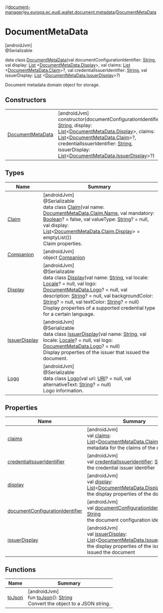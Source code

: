 //[document-manager](../../../index.md)/[eu.europa.ec.eudi.wallet.document.metadata](../index.md)/[DocumentMetaData](index.md)

# DocumentMetaData

[androidJvm]\
@Serializable

data class [DocumentMetaData](index.md)(val
documentConfigurationIdentifier: [String](https://kotlinlang.org/api/latest/jvm/stdlib/kotlin/-string/index.html),
val
display: [List](https://kotlinlang.org/api/latest/jvm/stdlib/kotlin.collections/-list/index.html)
&lt;[DocumentMetaData.Display](-display/index.md)&gt;, val
claims: [List](https://kotlinlang.org/api/latest/jvm/stdlib/kotlin.collections/-list/index.html)
&lt;[DocumentMetaData.Claim](-claim/index.md)&gt;?, val
credentialIssuerIdentifier: [String](https://kotlinlang.org/api/latest/jvm/stdlib/kotlin/-string/index.html),
val
issuerDisplay: [List](https://kotlinlang.org/api/latest/jvm/stdlib/kotlin.collections/-list/index.html)
&lt;[DocumentMetaData.IssuerDisplay](-issuer-display/index.md)&gt;?)

Document metadata domain object for storage.

## Constructors

|                                            |                                                                                                                                                                                                                                                                                                                                                                                                                                                                                                                                                                                                                                                                                                                                                      |
|--------------------------------------------|------------------------------------------------------------------------------------------------------------------------------------------------------------------------------------------------------------------------------------------------------------------------------------------------------------------------------------------------------------------------------------------------------------------------------------------------------------------------------------------------------------------------------------------------------------------------------------------------------------------------------------------------------------------------------------------------------------------------------------------------------|
| [DocumentMetaData](-document-meta-data.md) | [androidJvm]<br>constructor(documentConfigurationIdentifier: [String](https://kotlinlang.org/api/latest/jvm/stdlib/kotlin/-string/index.html), display: [List](https://kotlinlang.org/api/latest/jvm/stdlib/kotlin.collections/-list/index.html)&lt;[DocumentMetaData.Display](-display/index.md)&gt;, claims: [List](https://kotlinlang.org/api/latest/jvm/stdlib/kotlin.collections/-list/index.html)&lt;[DocumentMetaData.Claim](-claim/index.md)&gt;?, credentialIssuerIdentifier: [String](https://kotlinlang.org/api/latest/jvm/stdlib/kotlin/-string/index.html), issuerDisplay: [List](https://kotlinlang.org/api/latest/jvm/stdlib/kotlin.collections/-list/index.html)&lt;[DocumentMetaData.IssuerDisplay](-issuer-display/index.md)&gt;?) |

## Types

| Name                                      | Summary                                                                                                                                                                                                                                                                                                                                                                                                                                                                                                                                                                                                                                                                                                                                             |
|-------------------------------------------|-----------------------------------------------------------------------------------------------------------------------------------------------------------------------------------------------------------------------------------------------------------------------------------------------------------------------------------------------------------------------------------------------------------------------------------------------------------------------------------------------------------------------------------------------------------------------------------------------------------------------------------------------------------------------------------------------------------------------------------------------------|
| [Claim](-claim/index.md)                  | [androidJvm]<br>@Serializable<br>data class [Claim](-claim/index.md)(val name: [DocumentMetaData.Claim.Name](-claim/-name/index.md), val mandatory: [Boolean](https://kotlinlang.org/api/latest/jvm/stdlib/kotlin/-boolean/index.html)? = false, val valueType: [String](https://kotlinlang.org/api/latest/jvm/stdlib/kotlin/-string/index.html)? = null, val display: [List](https://kotlinlang.org/api/latest/jvm/stdlib/kotlin.collections/-list/index.html)&lt;[DocumentMetaData.Claim.Display](-claim/-display/index.md)&gt; = emptyList())<br>Claim properties.                                                                                                                                                                               |
| [Companion](-companion/index.md)          | [androidJvm]<br>object [Companion](-companion/index.md)                                                                                                                                                                                                                                                                                                                                                                                                                                                                                                                                                                                                                                                                                             |
| [Display](-display/index.md)              | [androidJvm]<br>@Serializable<br>data class [Display](-display/index.md)(val name: [String](https://kotlinlang.org/api/latest/jvm/stdlib/kotlin/-string/index.html), val locale: [Locale](https://developer.android.com/reference/kotlin/java/util/Locale.html)? = null, val logo: [DocumentMetaData.Logo](-logo/index.md)? = null, val description: [String](https://kotlinlang.org/api/latest/jvm/stdlib/kotlin/-string/index.html)? = null, val backgroundColor: [String](https://kotlinlang.org/api/latest/jvm/stdlib/kotlin/-string/index.html)? = null, val textColor: [String](https://kotlinlang.org/api/latest/jvm/stdlib/kotlin/-string/index.html)? = null)<br>Display properties of a supported credential type for a certain language. |
| [IssuerDisplay](-issuer-display/index.md) | [androidJvm]<br>@Serializable<br>data class [IssuerDisplay](-issuer-display/index.md)(val name: [String](https://kotlinlang.org/api/latest/jvm/stdlib/kotlin/-string/index.html), val locale: [Locale](https://developer.android.com/reference/kotlin/java/util/Locale.html)? = null, val logo: [DocumentMetaData.Logo](-logo/index.md)? = null)<br>Display properties of the issuer that issued the document.                                                                                                                                                                                                                                                                                                                                      |
| [Logo](-logo/index.md)                    | [androidJvm]<br>@Serializable<br>data class [Logo](-logo/index.md)(val uri: [URI](https://developer.android.com/reference/kotlin/java/net/URI.html)? = null, val alternativeText: [String](https://kotlinlang.org/api/latest/jvm/stdlib/kotlin/-string/index.html)? = null)<br>Logo information.                                                                                                                                                                                                                                                                                                                                                                                                                                                    |

## Properties

| Name                                                                    | Summary                                                                                                                                                                                                                                                                              |
|-------------------------------------------------------------------------|--------------------------------------------------------------------------------------------------------------------------------------------------------------------------------------------------------------------------------------------------------------------------------------|
| [claims](claims.md)                                                     | [androidJvm]<br>val [claims](claims.md): [List](https://kotlinlang.org/api/latest/jvm/stdlib/kotlin.collections/-list/index.html)&lt;[DocumentMetaData.Claim](-claim/index.md)&gt;?<br>metadata for the claims of the document                                                       |
| [credentialIssuerIdentifier](credential-issuer-identifier.md)           | [androidJvm]<br>val [credentialIssuerIdentifier](credential-issuer-identifier.md): [String](https://kotlinlang.org/api/latest/jvm/stdlib/kotlin/-string/index.html)<br>the credential issuer identifier                                                                              |
| [display](display.md)                                                   | [androidJvm]<br>val [display](display.md): [List](https://kotlinlang.org/api/latest/jvm/stdlib/kotlin.collections/-list/index.html)&lt;[DocumentMetaData.Display](-display/index.md)&gt;<br>the display properties of the document                                                   |
| [documentConfigurationIdentifier](document-configuration-identifier.md) | [androidJvm]<br>val [documentConfigurationIdentifier](document-configuration-identifier.md): [String](https://kotlinlang.org/api/latest/jvm/stdlib/kotlin/-string/index.html)<br>the document configuration identifier                                                               |
| [issuerDisplay](issuer-display.md)                                      | [androidJvm]<br>val [issuerDisplay](issuer-display.md): [List](https://kotlinlang.org/api/latest/jvm/stdlib/kotlin.collections/-list/index.html)&lt;[DocumentMetaData.IssuerDisplay](-issuer-display/index.md)&gt;?<br>the display properties of the issuer that issued the document |

## Functions

| Name | Summary |
|---|---|
| [toJson](to-json.md) | [androidJvm]<br>fun [toJson](to-json.md)(): [String](https://kotlinlang.org/api/latest/jvm/stdlib/kotlin/-string/index.html)<br>Convert the object to a JSON string. |
